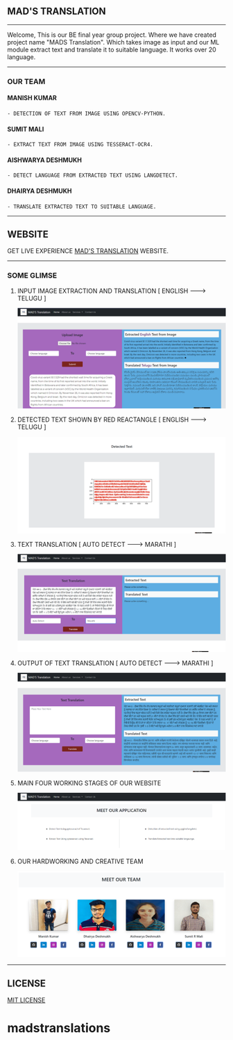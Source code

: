 ## MAD'S TRANSLATION

-------------------------------------------------------------------------------------------------------------------------------

Welcome, This is our BE final year group project. Where we have created project name "MADS Translation". 
Which takes image as input and our ML module extract text and translate it to suitable language. It works over 20 language.

_______________________________________________________________________________________________________________________________

### OUR TEAM 

#### MANISH KUMAR

    - DETECTION OF TEXT FROM IMAGE USING OPENCV-PYTHON.

#### SUMIT MALI

    - EXTRACT TEXT FROM IMAGE USING TESSERACT-OCR4.

#### AISHWARYA DESHMUKH

    - DETECT LANGUAGE FROM EXTRACTED TEXT USING LANGDETECT.

#### DHAIRYA DESHMUKH

    - TRANSLATE EXTRACTED TEXT TO SUITABLE LANGUAGE.

_______________________________________________________________________________________________________________________________

## WEBSITE

GET LIVE EXPERIENCE [MAD'S TRANSLATION](http://translatesmads.herokuapp.com/) WEBSITE.

_______________________________________________________________________________________________________________________________

### SOME GLIMSE

1) INPUT IMAGE EXTRACTION AND TRANSLATION [ ENGLISH ---> TELUGU ]

    ![](media/myimage/IMAGE1.PNG) 
    
2) DETECTED TEXT SHOWN BY RED REACTANGLE [ ENGLISH ---> TELUGU ]

    ![](media/myimage/IMAGE2.PNG) 
 
3) TEXT TRANSLATION  [ AUTO DETECT ---> MARATHI ]

    ![](media/myimage/IMAGE4.PNG) 

4) OUTPUT OF TEXT TRANSLATION  [ AUTO DETECT ---> MARATHI ]

    ![](media/myimage/IMAGE5.PNG) 
    
5) MAIN FOUR WORKING STAGES OF OUR WEBSITE 

    ![](media/myimage/IMAGE6.PNG) 
    
6) OUR HARDWORKING AND CREATIVE TEAM

    ![](media/myimage/IMAGE7.PNG) 

_______________________________________________________________________________________________________________________________

## LICENSE

[MIT LICENSE](https://github.com/malisumit86/madstranslations/blob/master/LICENSE)
# madstranslations

